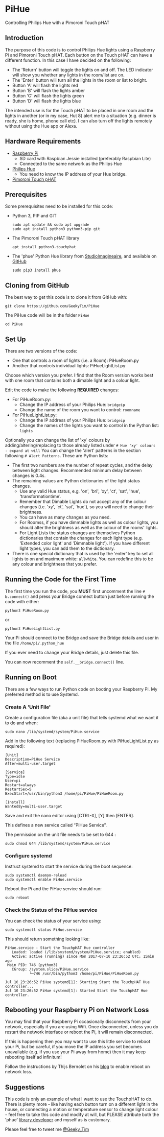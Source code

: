 # PiHue
Controlling Philips Hue with a Pimoroni Touch pHAT

## Introduction
The purpose of this code is to control Philips Hue lights using a Raspberry Pi and Pimoroni Touch pHAT. Each button on the Touch pHAT can have a different function.  In this case I have decided on the following:
* The 'Return' button will toggle the lights on and off. The LED indicator will show you whether any lights in the room/list are on.
* The 'Enter' button will turn all the lights in the room or list to bright.
* Button 'A' will flash the lights red
* Button 'B' will flash the lights amber
* Button 'C' will flash the lights green
* Button 'D' will flash the lights blue

The intended use is for the Touch pHAT to be placed in one room and the lights in another (or in my case, Hut 8) alert me to a situation (e.g. dinner is ready, she is home, phone call etc).  I can also turn off the lights remotely without using the Hue app or Alexa.

## Hardware Requirements
* [Raspberry Pi](http://raspberrypi.org/)
    * SD card with Raspbian Jessie installed (preferably Raspbian Lite)
    * Connected to the same network as the Philips Hue
* [Philips Hue](http://www2.meethue.com)
    * You need to know the IP address of your Hue bridge.
* [Pimoroni Touch pHAT](https://shop.pimoroni.com/products/touch-phat)

## Prerequisites
Some prerequisites need to be installed for this code:
* Python 3, PIP and GIT

    ```text
    sudo apt update && sudo apt upgrade
    sudo apt install python3 python3-pip git
* The Pimoroni Touch pHAT library
    ```text
    apt install python3-touchphat

* The 'phue' Python Hue library from [StudioImagineaire](http://studioimaginaire.com/en/projects/phue/), and available on [GitHub](https://github.com/studioimaginaire/phue)
    ```text
    sudo pip3 install phue

## Cloning from GitHub
The best way to get this code is to clone it from GitHub with:

    git clone https://github.com/GeekyTim/PiHue
    
The PiHue code will be in the folder ``PiHue``

    cd PiHue

## Set Up
There are two versions of the code:
* One that controls a room of lights (i.e. a Room): PiHueRoom.py
* Another that controls individual lights: PiHueLightList.py

Choose which version you prefer. I find that the Room version works best with one room that contains both a dimable light and a colour light.

Edit the code to make the following **REQUIRED** changes:
* For PiHueRoom.py:
    * Change the IP address of your Philips Hue: ``bridgeip``
    * Change the name of the room you want to control: ``roomname``
* For PiHueLightList.py:
    * Change the IP address of your Philips Hue: ``bridgeip``
    * Change the names of the lights you want to control in the Python list: ``lights``

Optionally you can change the list of 'xy' colours by adding/altering/replacing to those already listed under ```# Hue 'xy' colours - expand at will```
You can change the 'alert' patterns in the section following ``# Alert Patterns``. These are Python lists:
* The first two numbers are the number of repeat cycles, and the delay between light changes. Recommended minimum delay between changes is 0.4s.
* The remaining values are Python dictionaries of the light status changes.
    * Use any valid Hue status, e.g. 'on', 'bri', 'xy', 'ct', 'sat', 'hue', 'transformationtime'.
    * Remember that Dimable Lights do not accept any of the colour changes (i.e. 'xy', 'ct', 'sat', 'hue'), so you will need to change their brightness.
    * You can have as many changes as you need.
    * For Roomss, if you have dimmable lights as well as colour lights, you should alter the brightness as well as the colour of the rooms' lights.
    * For Light Lists the status changes are themselves Python dictionaries that contain the changes for each light type (e.g. 'Extended color light'
and 'Dimmable light'). If you have different light types, you can add them to the dictionary.
* There is one special dictionary that is used by the 'enter' key to set all lights to on and maximum white: ``allwhite``. You can redefine this to be any colour and brightness that you prefer.

## Running the Code for the First Time
The first time you run the code, you **MUST** first uncomment the line ``# b.connect()`` and press your Bridge connect button just before running the code with either:

    python3 PiHueRoom.py

or

    python3 PiHueLightList.py

Your Pi should connect to the Bridge and save the Bridge details and user in the file ``/home/pi/.python_hue``

If you ever need to change your Bridge details, just delete this file.

You can now recomment the ``self.__bridge.connect()`` line.

## Running on Boot
There are a few ways to run Python code on booting your Raspberry Pi. My preferred method is to use Systemd.

### Create A 'Unit File'
Create a configuration file (aka a unit file) that tells systemd what we want it to do and when:

    sudo nano /lib/systemd/system/PiHue.service

Add in the following text (replacing PiHueRoom.py with PiHueLightList.py as required):

    [Unit]
    Description=PiHue Service
    After=multi-user.target
    
    [Service]
    Type=idle
    User=pi
    Restart=always
    RestartSec=5
    ExecStart=/usr/bin/python3 /home/pi/PiHue/PiHueRoom.py
    
    [Install]
    WantedBy=multi-user.target

Save and exit the nano editor using [CTRL-X], [Y] then [ENTER].

This defines a new service called “PiHue Service”.

The permission on the unit file needs to be set to 644 :

    sudo chmod 644 /lib/systemd/system/PiHue.service

### Configure systemd

Instruct systemd to start the service during the boot sequence:

    sudo systemctl daemon-reload
    sudo systemctl enable PiHue.service

Reboot the Pi and the PiHue service should run:

    sudo reboot

### Check the Status of the PiHue service

You can check the status of your service using:

    sudo systemctl status PiHue.service

This should return something looking like:


    PiHue.service - Start the TouchpHAT Hue controller
       Loaded: loaded (/lib/systemd/system/PiHue.service; enabled)
       Active: active (running) since Mon 2017-07-10 23:26:52 UTC; 15min ago
     Main PID: 746 (python3)
       CGroup: /system.slice/PiHue.service
               └─746 /usr/bin/python3 /home/pi/PiHue/PiHueRoom.py
    
    Jul 10 23:26:52 PiHue systemd[1]: Starting Start the TouchpHAT Hue controller...
    Jul 10 23:26:52 PiHue systemd[1]: Started Start the TouchpHAT Hue controller.

## Rebooting your Raspberry Pi on Network Loss

You may find that your Raspberry Pi occasionally disconnects from your network, especially if you are using Wifi.  Once disconnected, unless you do restart the network interface or reboot the Pi, it will remain disconnected.

If this is happening then you may want to use this little service to reboot your Pi, but be careful, if you move the IP address you set becomes unavailable (e.g. if you use your Pi away from home) then it may keep rebooting itself ad infinitum!

Follow the instructions by Thijs Bernolet on his [blog](http://weworkweplay.com/play/rebooting-the-raspberry-pi-when-it-loses-wireless-connection-wifi/) to enable reboot on network loss.


## Suggestions
This code is only an example of what I want to use the TouchpHAT to do. There is plenty more - like having each button turn on a different light in the house, or connecting a motion or temperature sensor to change light colour - feel free to take this code and modify at will, but PLEASE attribute both the 'phue' [library developer](https://github.com/studioimaginaire/phue) and myself as is customary.

Please feel free to tweet me [@Geeky_Tim](https://twitter.com/Geeky_Tim)
